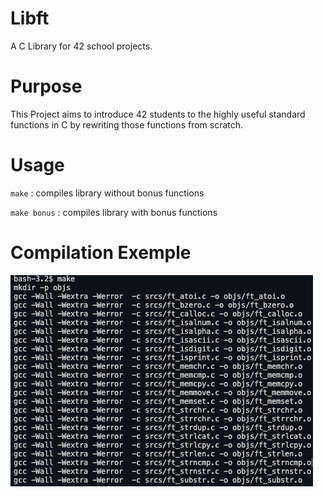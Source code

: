 # Libft

A C Library for 42 school projects.

# Purpose

This Project aims to introduce 42 students to the highly useful standard functions in C by rewriting those functions from scratch.

# Usage

``make`` : compiles library without bonus functions

``make bonus`` : compiles library with bonus functions

# Compilation Exemple

![Example Image](images/compilation.png)